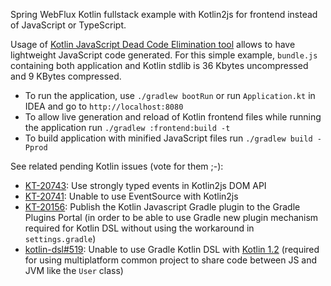 Spring WebFlux Kotlin fullstack example with Kotlin2js for frontend instead of JavaScript or TypeScript.

Usage of [Kotlin JavaScript Dead Code Elimination tool](https://kotlinlang.org/docs/reference/javascript-dce.html)
allows to have lightweight JavaScript code generated. For this simple example, `bundle.js`
containing both application and Kotlin stdlib is 36 Kbytes uncompressed and 9 KBytes compressed.

* To run the application, use `./gradlew bootRun` or run `Application.kt` in IDEA and go to `http://localhost:8080`
* To allow live generation and reload of Kotlin frontend files while running the application run `./gradlew :frontend:build -t`
* To build application with minified JavaScript files run `./gradlew build -Pprod`

See related pending Kotlin issues (vote for them ;-):
* [KT-20743](https://youtrack.jetbrains.com/issue/KT-20743): Use strongly typed events in Kotlin2js DOM API
* [KT-20741](https://youtrack.jetbrains.com/issue/KT-20741): Unable to use EventSource with Kotlin2js
* [KT-20156](https://youtrack.jetbrains.com/issue/KT-20156): Publish the Kotlin Javascript Gradle plugin to the Gradle Plugins Portal (in order to be able to use Gradle new plugin mechanism required for Kotlin DSL without using the workaround in `settings.gradle`)
* [kotlin-dsl#519](https://github.com/gradle/kotlin-dsl/issues/519): Unable to use Gradle Kotlin DSL with [Kotlin 1.2](https://blog.jetbrains.com/kotlin/2017/09/kotlin-1-2-beta-is-out/) (required for using multiplatform common project to share code between JS and JVM like the `User` class) 
